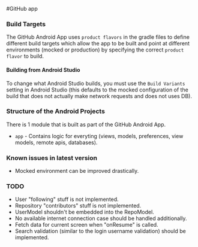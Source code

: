 #GitHub app

### Build Targets
The GitHub Android App uses `product flavors` in the gradle files to define
different build targets which allow the app to be built and point at different
environments (mocked or production) by specifying the correct `product flavor`
to build.

#### Building from Android Studio
To change what Android Studio builds, you must use the `Build Variants` setting
in Android Studio (this defaults to the mocked configuration of the build that
does not actually make network requests and does not uses DB).

### Structure of the Android Projects
There is 1 module that is built as part of the GitHub Android App.
*  `app` - Contains logic for everyting (views, models, preferences, view models, remote apis, databases).

### Known issues in latest version
* Mocked environment can be improved drastically.

### TODO
* User "following" stuff is not implemented.
* Repository "contributors" stuff is not implemented.
* UserModel shouldn't be embedded into the RepoModel.
* No available internet connection case should be handled additionally.
* Fetch data for current screen when "onResume" is called.
* Search validation (similar to the login username validation) should be implemented.
